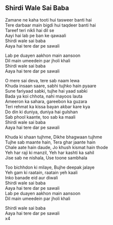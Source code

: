 ## Shirdi Wale Sai Baba


Zamane ne kaha tooti hui tasweer banti hai  
Tere darbaar main bigdi hui taqdeer banti hai  
Tareef teri nikli hai dil se  
Aayi hai lab pe ban ke qawaali  
Shirdi wale sai baba  
Aaya hai tere dar pe sawali

Lab pe duayen aakhon main aansoon  
Dil main umeedein par jholi khali  
Shirdi wale sai baba  
Aaya hai tere dar pe sawali

O mere sai deva, tere sab naam lewa  
Khuda insaan saare, sabhi tujhko hain pyaare  
Sune fariyaad sabki, tujhe hai yaad sabki  
Bada ya koi chhota, nahi mayoos lauta  
Ameeron ka sahara, gareebon ka guzara  
Teri rehmat ka kissa bayan akbar kare kya  
Do din ki duniya, duniya hai gulshan  
Sab phool kaante, too sab ka maali  
Shirdi wale sai baba  
Aaya hai tere dar pe sawali

Khuda ki shaan tujhme, Dikhe bhagwaan tujhme  
Tujhe sab maante hain, Tera ghar jaante hain  
Chale aate hain daude, Jo khush kismat hain thode  
Yeh har raji ki manzil, Yeh har kashti ka sahil  
Jise sab ne nishala, Use toone sambhala

Too bichhdon ki milaye, Bujhe deepak jalaye  
Yeh gam ki raatain, raatain yeh kaali  
Inko banade eid aur diwali  
Shirdi wale sai baba  
Aaya hai tere dar pe sawali  
Lab pe duayen aakhon main aansoon  
Dil main umeedein par jholi khali

Shirdi wale sai baba  
Aaya hai tere dar pe sawali  
x4

